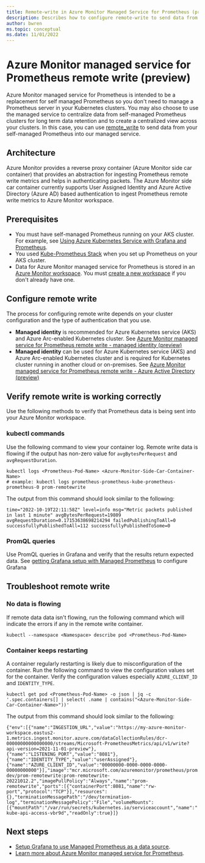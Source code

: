 ```yaml
---
title: Remote-write in Azure Monitor Managed Service for Prometheus (preview)
description: Describes how to configure remote-write to send data from self-managed Prometheus running in your AKS cluster or Azure Arc-enabled Kubernetes cluster 
author: bwren 
ms.topic: conceptual
ms.date: 11/01/2022
---
```


# Azure Monitor managed service for Prometheus remote write (preview)
Azure Monitor managed service for Prometheus is intended to be a replacement for self managed Prometheus so you don't need to manage a Prometheus server in your Kubernetes clusters. You may also choose to use the managed service to centralize data from self-managed Prometheus clusters for long term data retention and to create a centralized view across your clusters. In this case, you can use [remote_write](https://prometheus.io/docs/operating/integrations/#remote-endpoints-and-storage) to send data from your self-managed Prometheus into our managed service.

## Architecture
Azure Monitor provides a reverse proxy container (Azure Monitor side car container) that provides an abstraction for ingesting Prometheus remote write metrics and helps in authenticating packets. The Azure Monitor side car container currently supports User Assigned Identity and Azure Active Directory (Azure AD) based authentication to ingest Prometheus remote write metrics to Azure Monitor workspace.


## Prerequisites

- You must have self-managed Prometheus running on your AKS cluster. For example, see [Using Azure Kubernetes Service with Grafana and Prometheus](https://techcommunity.microsoft.com/t5/apps-on-azure-blog/using-azure-kubernetes-service-with-grafana-and-prometheus/ba-p/3020459).
- You used [Kube-Prometheus Stack](https://github.com/prometheus-community/helm-charts/tree/main/charts/kube-prometheus-stack) when you set up Prometheus on your AKS cluster.
- Data for Azure Monitor managed service for Prometheus is stored in an [Azure Monitor workspace](../essentials/azure-monitor-workspace-overview.md). You must [create a new workspace](../essentials/azure-monitor-workspace-overview.md#create-an-azure-monitor-workspace) if you don't already have one.

## Configure remote write
The process for configuring remote write depends on your cluster configuration and the type of authentication that you use.

- **Managed identity** is recommended for Azure Kubernetes service (AKS) and Azure Arc-enabled Kubernetes cluster. See [Azure Monitor managed service for Prometheus remote write - managed identity (preview)](prometheus-remote-write-managed-identity.md)
- **Managed identity** can be used for Azure Kubernetes service (AKS) and Azure Arc-enabled Kubernetes cluster and is required for Kubernetes cluster running in another cloud or on-premises. See [Azure Monitor managed service for Prometheus remote write - Azure Active Directory (preview)](prometheus-remote-write-active-directory.md)



## Verify remote write is working correctly

Use the following methods to verify that Prometheus data is being sent into your Azure Monitor workspace.

### kubectl commands

Use the following command to view your container log. Remote write data is flowing if the output has non-zero value for `avgBytesPerRequest` and `avgRequestDuration`.

```azurecli
kubectl logs <Prometheus-Pod-Name> <Azure-Monitor-Side-Car-Container-Name>
# example: kubectl logs prometheus-prometheus-kube-prometheus-prometheus-0 prom-remotewrite
```

The output from this command should look similar to the following:

`time="2022-10-19T22:11:58Z" level=info msg="Metric packets published in last 1 minute" avgBytesPerRequest=19809 avgRequestDuration=0.17153638698214294 failedPublishingToAll=0 successfullyPublishedToAll=112 successfullyPublishedToSome=0`


### PromQL queries
Use PromQL queries in Grafana and verify that the results return expected data. See [getting Grafana setup with Managed Prometheus](prometheus-grafana.md) to configure Grafana 

## Troubleshoot remote write

### No data is flowing
If remote data data isn't flowing, run the following command which will indicate the errors if any in the remote write container.

```azurecli
kubectl --namespace <Namespace> describe pod <Prometheus-Pod-Name>
```


### Container keeps restarting
A container regularly restarting is likely due to misconfiguration of the container. Run the following command to view the configuration values set for the container. Verify the configuration values especially `AZURE_CLIENT_ID` and `IDENTITY_TYPE`.

```azureccli
kubectl get pod <Prometheus-Pod-Name> -o json | jq -c  '.spec.containers[] | select( .name | contains("<Azure-Monitor-Side-Car-Container-Name>"))'
```

The output from this command should look similar to the following:

`{"env":[{"name":"INGESTION_URL","value":"https://my-azure-monitor-workspace.eastus2-1.metrics.ingest.monitor.azure.com/dataCollectionRules/dcr-00000000000000000/streams/Microsoft-PrometheusMetrics/api/v1/write?api-version=2021-11-01-preview"},{"name":"LISTENING_PORT","value":"8081"},{"name":"IDENTITY_TYPE","value":"userAssigned"},{"name":"AZURE_CLIENT_ID","value":"00000000-0000-0000-0000-00000000000"}],"image":"mcr.microsoft.com/azuremonitor/prometheus/promdev/prom-remotewrite:prom-remotewrite-20221012.2","imagePullPolicy":"Always","name":"prom-remotewrite","ports":[{"containerPort":8081,"name":"rw-port","protocol":"TCP"}],"resources":{},"terminationMessagePath":"/dev/termination-log","terminationMessagePolicy":"File","volumeMounts":[{"mountPath":"/var/run/secrets/kubernetes.io/serviceaccount","name":"kube-api-access-vbr9d","readOnly":true}]}`



## Next steps

- [Setup Grafana to use Managed Prometheus as a data source](prometheus-grafana.md).
- [Learn more about Azure Monitor managed service for Prometheus](prometheus-metrics-overview.md).
